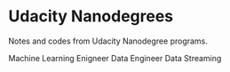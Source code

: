 # Udacity Nanodegrees
Notes and codes from Udacity Nanodegree programs.

Machine Learning Enigneer
Data Engineer
Data Streaming


